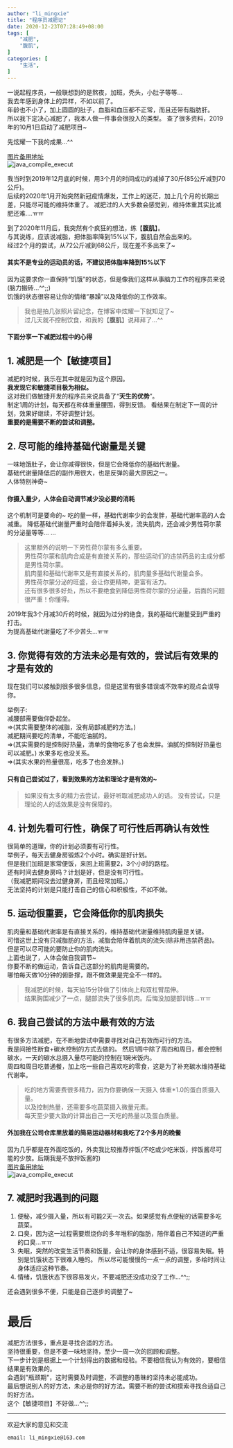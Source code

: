 ```yaml
---
author: "li_mingxie"
title: "程序员减肥记"
date: 2020-12-23T07:28:49+08:00
tags: [
    "减肥",
    "腹肌",
]
categories: [
    "生活",
]
---
```

一说起程序员，一般联想到的是熬夜，加班，秃头，小肚子等等...  
我去年感到身体上的异样，不如以前了。  
年龄也不小了，加上圆圆的肚子，血脂和血压都不正常，而且还带有脂肪肝。  
所以我下定决心减肥了，我本人做一件事会很投入的类型。  <!--more-->
查了很多资料，2019年的10月1日启动了减肥项目~  

先炫耀一下我的成果...^^  

[图片备用地址](https://limingxie.github.io/images/diet/201910_202012.png)  
![java_compile_execut](https://mingxie-blog.oss-cn-beijing.aliyuncs.com/image/diet/201910_202012.png?x-oss-process=image/resize,h_200,m_lfit)

我当时到2019年12月底的时候，用3个月的时间成功的减掉了30斤(85公斤减到70公斤)。  
后续的2020年1月开始突然新冠疫情爆发，工作上的迷茫，加上几个月的长期出差，只能尽可能的维持体重了。
减肥过的人大多数会感觉到，维持体重其实比减肥还难....ㅠㅠ  

到了2020年11月后，我突然有个疯狂的想法，练【**腹肌**】。  
与其说练，应该说减脂，把体脂率降到15%以下，腹肌自然会出来的。  
经过2个月的尝试，从72公斤减到68公斤，现在差不多出来了~  

#### 其实不是专业的运动员的话，不建议把体脂率降到15%以下

因为这要求你一直保持“饥饿”的状态，但是像我们这样从事脑力工作的程序员来说(脑力搬砖...^^;;)  
饥饿的状态很容易让你的情绪“暴躁”以及降低你的工作效率。  

>我也是拍几张照片留纪念，在博客中炫耀一下就知足了~  
过几天就不控制饮食，和我的【**腹肌**】说拜拜了...^^  

#### 下面分享一下减肥过程中的心得

## 1. 减肥是一个【敏捷项目】

减肥的时候，我乐在其中就是因为这个原因。  
**我发现它和敏捷项目极为相似。**  
这对我们做敏捷开发的程序员来说具备了“**天生的优势**”。  
制定1周的计划，每天都在称体重量腰围，得到反馈。
看结果在制定下一周的计划，效果好继续，不好调整计划。  
**重要的是需要不断的尝试和调整。**

## 2. 尽可能的维持基础代谢量是关键

一味地饿肚子，会让你减得很快，但是它会降低你的基础代谢量。  
基础代谢量降低后的副作用很大，也是反弹的最大原因之一。  
人体特别神奇~

#### 你摄入量少，人体会自动调节减少没必要的消耗

这个机制可是要命的~  吃的量一样，基础代谢率少的会发胖，基础代谢率高的人会减重。
降低基础代谢量严重时会陪伴着掉头发，流失肌肉，还会减少男性荷尔蒙的分泌量等等... ...

>这里额外的说明一下男性荷尔蒙有多么重要。  
男性荷尔蒙和肌肉合成是有直接关系的，那些运动们的违禁药品的主成分都是男性荷尔蒙。  
肌肉量和基础代谢率又是有直接关系的，肌肉量多基础代谢量会多。  
男性荷尔蒙分泌的旺盛，会让你更精神，更富有活力。  
还有很多很多好处，所以不要绝食到降低男性荷尔蒙的分泌量，后面的问题很严重！你懂得。

2019年我3个月减30斤的时候，就因为过分的绝食，我的基础代谢量受到严重的打击。  
为提高基础代谢量吃了不少苦头...ㅠㅠ

## 3. 你觉得有效的方法未必是有效的，尝试后有效果的才是有效的

现在我们可以接触到很多很多信息，但是这里有很多错误或不效率的观点会误导你。  

举例子:  
减腰部需要做仰卧起坐。  
=>(其实需要整体的减脂，没有局部减肥的方法。)  
减肥期间要吃的清单，不能吃油腻的。  
=>(其实需要的是控制好热量，清单的食物吃多了也会发胖。油腻的控制好热量也可以减肥。)
水果多吃也没关系。  
=>(其实水果的热量很高，吃多了也会发胖。)

#### 只有自己尝试过了，看到效果的方法和理论才是有效的~

>如果没有太多的精力去尝试，最好听取减肥成功人的话。
没有尝试，只是理论的人的话效果是没有保障的。

## 4. 计划先看可行性，确保了可行性后再确认有效性

很简单的道理，你的计划必须要有可行性。  
举例子，每天去健身房锻炼2个小时。确实是好计划。  
但是我们加班是家常便饭，来回上班需要2，3个小时的路程。  
还有时间去健身房吗？计划是好，但是没有可行性。  
（我减肥期间没去过健身房，而且经常加班。）  
无法坚持的计划是只能打击自己的信心和积极性，不如不做。  

## 5. 运动很重要，它会降低你的肌肉损失

肌肉量和基础代谢率是有直接关系的，维持基础代谢量维持肌肉量是关键。  
可惜这世上没有只减脂肪的方法，减脂会陪伴着肌肉的流失(除非用违禁药品)。  
但是可以尽可能的要防止你的肌肉流失。  
上面也说了，人体会做自我调节~  
你要不断的做运动，告诉自己这部分的肌肉是需要的。  
哪怕每天做10分钟的俯卧撑，跟不做效果是完全不一样的。  

>我减肥的时候，每天抽15分钟做了引体向上和双杠臂屈伸。  
结果胸围减少了一点，腿部流失了很多肌肉。后悔没加腿部训练...ㅠㅠ

## 6. 我自己尝试的方法中最有效的方法

有很多方法减肥，在不断地尝试中需要寻找对自己有效而可行的方法。  
我是间接性断食+碳水控制的方式去做的。
然后1周中除了周四和周日，都会控制碳水，一天的碳水总摄入量尽可能的控制在1碗米饭内。  
周四和周日吃普通餐，加上吃一些自己喜欢吃的零食，这是为了补充碳水维持基础代谢率。  

>吃的地方需要费很多精力，因为你要确保一天摄入 体重*1.0的蛋白质摄入量。  
以及控制热量，还需要多吃蔬菜摄入微量元素。  
每天至少要大致的计算出自己一天吃的热量以及蛋白质量。

#### 外加我在公司仓库里放着的简易运动器材和我吃了2个多月的晚餐

因为几乎都是在外面吃饭的，外卖我比较推荐拌饭(不吃或少吃米饭，拌饭酱尽可能的少放。后期我是不放拌饭酱的)  
[图片备用地址](https://limingxie.github.io/images/diet/food.png)  
![java_compile_execut](https://mingxie-blog.oss-cn-beijing.aliyuncs.com/image/diet/food.png?x-oss-process=image/resize,h_200,m_lfit)

## 7. 减肥时我遇到的问题

1. 便秘，减少摄入量，所以有可能2天一次去。如果感觉有点便秘的话需要多吃蔬菜。
2. 口臭，因为这一过程需要燃烧你的多年堆积的脂肪，陪伴着自己不知道的严重的口臭...ㅠㅠ
3. 失眠，突然的改变生活节奏和饭量，会让你的身体感到不适，很容易失眠。特别是饥饿状态下很难入睡的。
所以尽可能慢慢的一点一点的调整，多给时间让身体适应这种节奏。  
4. 情绪，饥饿状态下很容易发火，不要减肥还没成功没了工作...^^;;  

还会遇到很多不便，只能是自己逐步的调整了~

# 最后

减肥方法很多，重点是寻找合适的方法。  
坚持很重要，但是不要一味地坚持，至少一周一次的回顾和调整。  
下一步计划是根据上一个计划得出的数据和经验。不要相信我认为有效的，要相信结果是有效果的。  
会遇到"瓶颈期"，这时需要及时调整，不调整的愚昧的坚持未必能成功。  
最后想说别人的好方法，未必是你的好方法。需要不断的尝试和摸索寻找合适自己的好方法。  
这个【敏捷项目】不好做...^^;;

----------------------------------------------
欢迎大家的意见和交流

`email: li_mingxie@163.com`
